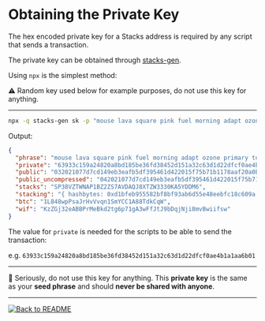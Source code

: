 # Obtaining the Private Key

The hex encoded private key for a Stacks address is required by any script that sends a transaction.

The private key can be obtained through [stacks-gen](https://github.com/psq/stacks-gen).

Using `npx` is the simplest method:

:warning: Random key used below for example purposes, do not use this key for anything.

---

```bash
npx -q stacks-gen sk -p "mouse lava square pink fuel morning adapt ozone primary tent exercise trip title spice stand must spider monster erupt field brain source strike lawn"
```

Output:

```json
{
  "phrase": "mouse lava square pink fuel morning adapt ozone primary tent exercise trip title spice stand must spider monster erupt field brain source strike lawn",
  "private": "63933c159a24820a8bd185be36fd38452d151a32c63d1d22dfcf0ae4b1a1aa6b01",
  "public": "032021077d7cd149eb3eafb5df395461d422015f75b71b1178aaf20a0b5e802cb5",
  "public_uncompressed": "042021077d7cd149eb3eafb5df395461d422015f75b71b1178aaf20a0b5e802cb5643f3720df37ae94d7a2d0f07f5a3e4bba4f7bc980c7925e2cd78fe637f650ff",
  "stacks": "SP38VZTWNAP1BZ2ZS7AVDAQJ8XTZW3330KA5YDDM6",
  "stacking": "{ hashbytes: 0xd1bfeb955582bf8bf93ab6d55e48eebfc18c609a, version: 0x00 }",
  "btc": "1L848wpPsaJrHvVvqn1SmYCC1A88TdkCqW",
  "wif": "KzZGj32eABBPrMeBkd2tg6p71gA3wFfJtJ9bDqjNji8mvBwiifsw"
}
```

The value for `private` is needed for the scripts to be able to send the transaction:

e.g. `63933c159a24820a8bd185be36fd38452d151a32c63d1d22dfcf0ae4b1a1aa6b01`

---

:rotating_light: Seriously, do not use this key for anything. This **private key** is the same as your **seed phrase** and should **never be shared with anyone**.

---

[![Back to README](https://img.shields.io/static/v1?label=&message=Back%20to%20README&color=3059d9&style=for-the-badge)](../)
